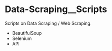 # Data-Scraping__Scripts
Scripts on Data Scraping / Web Scraping. 
- BeautifulSoup
- Selenium
- API
